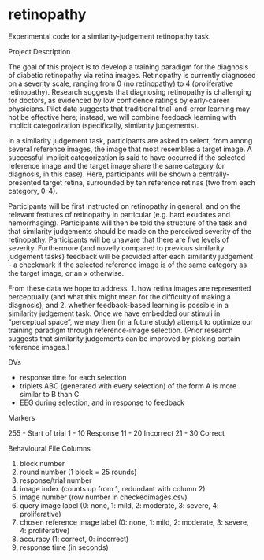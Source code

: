 # retinopathy
Experimental code for a similarity-judgement retinopathy task.

Project Description

The goal of this project is to develop a training paradigm for the diagnosis of diabetic retinopathy via retina images. Retinopathy is currently diagnosed on a severity scale, ranging from 0 (no retinopathy) to 4 (proliferative retinopathy). Research suggests that diagnosing retinopathy is challenging for doctors, as evidenced by low confidence ratings by early-career physicians. Pilot data suggests that traditional trial-and-error learning may not be effective here; instead, we will combine feedback learning with implicit categorization (specifically, similarity judgements). 

In a similarity judgement task, participants are asked to select, from among several reference images, the image that most resembles a target image. A successful implicit categorization is said to have occurred if the selected reference image and the target image share the same category (or diagnosis, in this case). Here, participants will be shown a centrally-presented target retina, surrounded by ten reference retinas (two from each category, 0-4). 

Participants will be first instructed on retinopathy in general, and on the relevant features of retinopathy in particular (e.g. hard exudates and hemorrhaging). Participants will then be told the structure of the task and that similarity judgements should be made on the perceived severity of the retinopathy. Participants will be unaware that there are five levels of severity. Furthermore (and novelly compared to previous similarity judgement tasks) feedback will be provided after each similarity judgement - a checkmark if the selected reference image is of the same category as the target image, or an x otherwise.

From these data we hope to address: 1. how retina images are represented perceptually (and what this might mean for the difficulty of making a diagnosis), and 2. whether feedback-based learning is possible in a similarity judgement task. Once we have embedded our stimuli in “perceptual space”, we may then (in a future study) attempt to optimize our training paradigm through reference-image selection. (Prior research suggests that similarity judgements can be improved by picking certain reference images.)

DVs
- response time for each selection
- triplets ABC (generated with every selection) of the form A is more similar to B than C
- EEG during selection, and in response to feedback

Markers

255 - Start of trial
1 - 10 Response
11 - 20 Incorrect
21 - 30 Correct

Behavioural File Columns

1. block number
2. round number (1 block = 25 rounds)
3. response/trial number
4. image index (counts up from 1, redundant with column 2)
5. image number (row number in checkedimages.csv)
6. query image label (0: none, 1: mild, 2: moderate, 3: severe, 4: proliferative)
7. chosen reference image label (0: none, 1: mild, 2: moderate, 3: severe, 4: proliferative)
8. accuracy (1: correct, 0: incorrect)
9. response time (in seconds)


